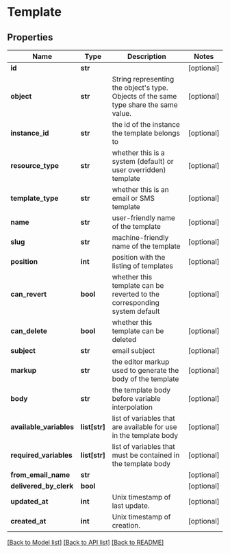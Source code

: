 # Template

## Properties
Name | Type | Description | Notes
------------ | ------------- | ------------- | -------------
**id** | **str** |  | [optional] 
**object** | **str** | String representing the object&#x27;s type. Objects of the same type share the same value.  | [optional] 
**instance_id** | **str** | the id of the instance the template belongs to | [optional] 
**resource_type** | **str** | whether this is a system (default) or user overridden) template | [optional] 
**template_type** | **str** | whether this is an email or SMS template | [optional] 
**name** | **str** | user-friendly name of the template | [optional] 
**slug** | **str** | machine-friendly name of the template | [optional] 
**position** | **int** | position with the listing of templates | [optional] 
**can_revert** | **bool** | whether this template can be reverted to the corresponding system default | [optional] 
**can_delete** | **bool** | whether this template can be deleted | [optional] 
**subject** | **str** | email subject | [optional] 
**markup** | **str** | the editor markup used to generate the body of the template | [optional] 
**body** | **str** | the template body before variable interpolation | [optional] 
**available_variables** | **list[str]** | list of variables that are available for use in the template body | [optional] 
**required_variables** | **list[str]** | list of variables that must be contained in the template body | [optional] 
**from_email_name** | **str** |  | [optional] 
**delivered_by_clerk** | **bool** |  | [optional] 
**updated_at** | **int** | Unix timestamp of last update.  | [optional] 
**created_at** | **int** | Unix timestamp of creation.  | [optional] 

[[Back to Model list]](../README.md#documentation-for-models) [[Back to API list]](../README.md#documentation-for-api-endpoints) [[Back to README]](../README.md)

